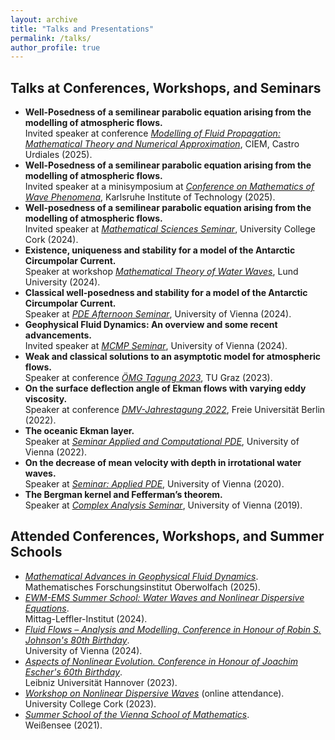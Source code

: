 ```yaml
---
layout: archive
title: "Talks and Presentations"
permalink: /talks/
author_profile: true
---
```


Talks at Conferences, Workshops, and Seminars
------
* <b>Well-Posedness of a semilinear parabolic equation arising from the modelling of atmospheric flows.</b><br />
Invited speaker at conference [<i>Modelling of Fluid Propagation: Mathematical Theory and Numerical Approximation</i>](https://www.ciem.unican.es/modelling-of-fluid-propagation-mathematical-theory-and-numerical-approximation/), CIEM, Castro Urdiales (2025).
* <b>Well-Posedness of a semilinear parabolic equation arising from the modelling of atmospheric flows.</b><br />
Invited speaker at a minisymposium at [<i>Conference on Mathematics of Wave Phenomena</i>](https://conference25.waves.kit.edu), Karlsruhe Institute of Technology (2025).
* <b>Well-posedness of a semilinear parabolic equation arising from the modelling of atmospheric flows.</b><br />
Invited speaker at [<i>Mathematical Sciences Seminar</i>](https://www.ucc.ie/en/matsci/events/pasteventsarchive/somsseminarseries2024-25/), University College Cork (2024).
* <b>Existence, uniqueness and stability for a model of the Antarctic Circumpolar Current.</b><br />
Speaker at workshop [<i>Mathematical Theory of Water Waves</i>](https://www.maths.lu.se/kalendarium/?L=2&evenemang=workshop-mathematical-theory-water-waves), Lund University (2024).
* <b>Classical well-posedness and stability for a model of the Antarctic Circumpolar Current.</b><br />
Speaker at [<i>PDE Afternoon Seminar</i>](https://sfb65.univie.ac.at/#!/public/events/pde_afternoon/), University of Vienna (2024).
* <b>Geophysical Fluid Dynamics: An overview and some recent advancements.</b><br />
Invited speaker at [<i>MCMP Seminar</i>](https://mcmp.univie.ac.at/events/), University of Vienna (2024).
* <b>Weak and classical solutions to an asymptotic model for atmospheric flows.</b><br />
Speaker at conference [<i>ÖMG Tagung 2023</i>](https://imsc.uni-graz.at/oemg-tagung-2023/index.html), TU Graz (2023).
* <b>On the surface deflection angle of Ekman flows with varying eddy viscosity.</b><br />
Speaker at conference [<i>DMV-Jahrestagung 2022</i>](https://www.mi.fu-berlin.de/dmv2022/Willkommen/index.html), Freie Universität Berlin (2022).
* <b>The oceanic Ekman layer.</b><br />
Speaker at [<i>Seminar Applied and Computational PDE</i>](https://ufind.univie.ac.at/en/course.html?lv=250090&semester=2021W), University of Vienna (2022).
* <b>On the decrease of mean velocity with depth in irrotational water waves.</b><br />
Speaker at [<i>Seminar: Applied PDE</i>](https://ufind.univie.ac.at/en/course.html?lv=442507&semester=2020S), University of Vienna (2020).
* <b>The Bergman kernel and Fefferman’s theorem.</b><br />
Speaker at [<i>Complex Analysis Seminar</i>](https://ufind.univie.ac.at/de/course.html?lv=250086&semester=2019S), University of Vienna (2019).

Attended Conferences, Workshops, and Summer Schools
------
* [<i>Mathematical Advances in Geophysical Fluid Dynamics</i>](https://publications.mfo.de/handle/mfo/4024).<br />
Mathematisches Forschungsinstitut Oberwolfach (2025).
* [<i>EWM-EMS Summer School: Water Waves and Nonlinear Dispersive Equations</i>](https://www.mittag-leffler.se/activities/ewm-ems-summer-school-water-waves-and-nonlinear-dispersive-equations/).<br />
Mittag-Leffler-Institut (2024).
* [<i>Fluid Flows – Analysis and Modelling. Conference in Honour of Robin S. Johnson's 80th Birthday</i>](https://mathematik.univie.ac.at/en/eventsnews/full-news-display/news/fluid-flows-analysis-and-modelling/?no_cache=1&cHash=0065dd325af8e328e1a0b8eafba92e2e).<br />
University of Vienna (2024).
* [<i>Aspects of Nonlinear Evolution. Conference in Honour of Joachim Escher's 60th Birthday</i>](https://www.maphy.uni-hannover.de/de/news-veranstaltungen/math-conf/escher60).<br />
Leibniz Universität Hannover (2023).
* [<i>Workshop on Nonlinear Dispersive Waves</i>](https://www.ucc.ie/en/sefs/news/2023/school-of-mathematical-sciences-hosts-research-workshop-on-nonlinear-dispersive-waves-.html) (online attendance).<br />
 University College Cork (2023).
* [<i>Summer School of the Vienna School of Mathematics</i>](https://www.vsmath.at/activities_benefits/summer-winter-schools/).<br />
Weißensee (2021).
